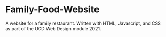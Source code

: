 # Family-Food-Website

A website for a family restaurant. Written with HTML, Javascript, and CSS as part of the UCD Web Design module 2021.

